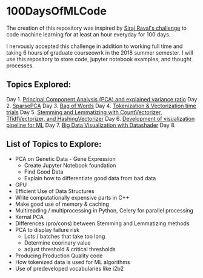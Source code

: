 # 100DaysOfMLCode

The creation of this repository was inspired by [Siraj Raval's challenge](https://www.linkedin.com/feed/update/urn:li:activity:6420525903968825344) to code machine learning for at least an hour everyday for 100 days.

I nervously accepted this challenge in addition to working full time and taking 6 hours of graduate courseowrk in the 2018 summer semester. I will use this repository to store code, jupyter notebook examples, and thought processes. 

## Topics Explored:
Day 1. [Principal Component Analysis (PCA) and explained variance ratio](https://www.linkedin.com/feed/update/urn:li:activity:6421471671445647360)
Day 2. [SparsePCA](https://www.linkedin.com/feed/update/urn:li:activity:6421890522410950656)
Day 3. [Bag of Words](https://www.linkedin.com/feed/update/urn:li:activity:6422292934531514368)
Day 4. [Tokenization & Vectorization time trials](https://www.linkedin.com/feed/update/urn:li:activity:6422632133264703488)
Day 5. [Stemming and Lemmatizing with CountVectorizer, TfidfVectorizer, and HashingVectorizer](https://www.linkedin.com/feed/update/urn:li:activity:6422967354082230272)
Day 6. [Development of visualization pipeline for ML](https://www.linkedin.com/feed/update/urn:li:activity:6423344745891790848)
Day 7. [Big Data Visualization with Datashader](https://www.linkedin.com/feed/update/urn:li:activity:6423638989181325312)
Day 8. []()

## List of Topics to Explore:

* PCA on Genetic Data - Gene Expression
  - Create Jupyter Notebook foundation
  - Find Good Data
  - Explain how to differentiate good data from bad data
* GPU
* Efficient Use of Data Structures
* Write computationally expensive parts in C++
* Make good use of memory & caching
* Multireading / multiprocessing in Python, Celery for parallel processing
* Kernal PCA
* Differences (pro/cons) between Stemming and Lemmatizing methods
* PCA to display failure risk
  - Lots / batches that take too long
  - Determine coorinary value
  - adjust threshold & critical thresholds
* Producing Production Quality code
* How tokenized data is used for ML algorithms
* Use of predeveloped vocabularies like i2b2
